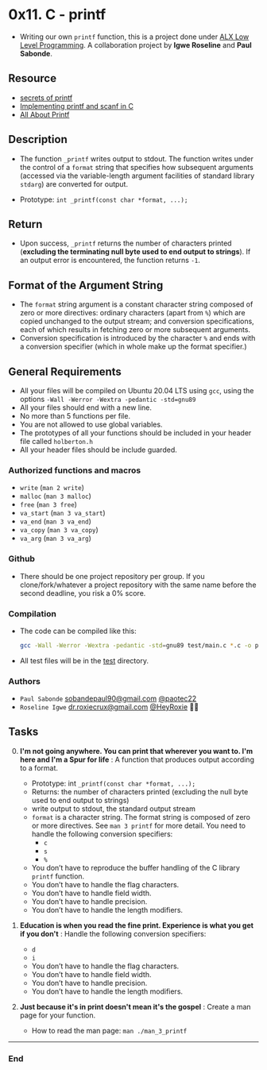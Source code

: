 # 0x11. C - printf

- Writing our own `printf` function, this is a project done under [ALX Low Level Programming](https://github.com/paotec22/printf.git). A collaboration project by **Igwe Roseline** and **Paul Sabonde**.

## Resource

- [secrets of printf](https://www.cypress.com/file/54761/download)
- [Implementing printf and scanf in C](https://iq.opengenus.org/how-printf-and-scanf-function-works-in-c-internally/)
- [All About Printf](https://akshatshibu.wordpress.com/2015/07/22/all-about-printf/)

## Description

- The function `_printf` writes output to stdout. The function writes under the control of a `format` string that specifies how subsequent arguments (accessed via the variable-length argument facilities of standard library `stdarg`) are converted for output.

- Prototype: `int _printf(const char *format, ...);`

## Return

- Upon success, `_printf` returns the number of characters printed (**excluding the terminating null byte used to end output to strings**). If an output error is encountered, the function returns `-1`.

## Format of the Argument String

- The `format` string argument is a constant character string composed of zero or more directives: ordinary characters (apart from `%`) which are copied unchanged to the output stream; and conversion specifications, each of which results in fetching zero or more subsequent arguments.
- Conversion specification is introduced by the character `%` and ends with a conversion specifier (which in whole make up the format specifier.)

## General Requirements

- All your files will be compiled on Ubuntu 20.04 LTS using `gcc`, using the options `-Wall -Werror -Wextra -pedantic -std=gnu89`
- All your files should end with a new line.
- No more than 5 functions per file.
- You are not allowed to use global variables.
- The prototypes of all your functions should be included in your header file called `holberton.h`
- All your header files should be include guarded.

### Authorized functions and macros

- `write` (`man 2 write`)
- `malloc` (`man 3 malloc`)
- `free` (`man 3 free`)
- `va_start` (`man 3 va_start`)
- `va_end` (`man 3 va_end`)
- `va_copy` (`man 3 va_copy`)
- `va_arg` (`man 3 va_arg`)

### Github

- There should be one project repository per group. If you clone/fork/whatever a project repository with the same name before the second deadline, you risk a 0% score.

### Compilation

- The code can be compiled like this:
  ```sh
  gcc -Wall -Werror -Wextra -pedantic -std=gnu89 test/main.c *.c -o print
  ```
- All test files will be in the [test](./test) directory.

### Authors

- `Paul Sabonde` <sobandepaul90@gmail.com> [@paotec22](https://github.com/paotec22)
- `Roseline Igwe` <dr.roxiecrux@gmail.com> [@HeyRoxie](https://github.com/HeyRoxie) 👨‍💻

## Tasks

0. **I'm not going anywhere. You can print that wherever you want to. I'm here and I'm a Spur for life** : A function that produces output according to a format.

   - Prototype: int `_printf(const char *format, ...);`
   - Returns: the number of characters printed (excluding the null byte used to end output to strings)
   - write output to stdout, the standard output stream
   - `format` is a character string. The format string is composed of zero or more directives. See `man 3 printf` for more detail. You need to handle the following conversion specifiers:
     - `c`
     - `s`
     - `%`
   - You don’t have to reproduce the buffer handling of the C library `printf` function.
   - You don’t have to handle the flag characters.
   - You don’t have to handle field width.
   - You don’t have to handle precision.
   - You don’t have to handle the length modifiers.

1. **Education is when you read the fine print. Experience is what you get if you don't** : Handle the following conversion specifiers:

   - `d`
   - `i`
   - You don’t have to handle the flag characters.
   - You don’t have to handle field width.
   - You don’t have to handle precision.
   - You don’t have to handle the length modifiers.

2. **Just because it's in print doesn't mean it's the gospel** : Create a man page for your function.
   - How to read the man page: `man ./man_3_printf`

---

### End
